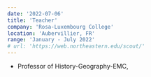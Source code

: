 ```yaml
---
date: '2022-07-06'
title: 'Teacher'
company: 'Rosa-Luxembourg College'
location: 'Aubervillier, FR'
range: 'January - July 2022'
# url: 'https://web.northeastern.edu/scout/'
---
```


- Professor of History-Geography-EMC,
